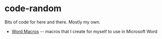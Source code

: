# code-random
Bits of code for here and there. Mostly my own.

* [Word Macros](Word_Macros_Farran.vb) -- macros that I create for myself to use in Microsoft Word
